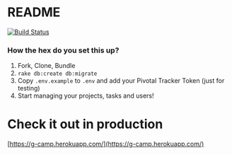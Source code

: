 # README

[![Build Status](https://travis-ci.org/craftninja/gCamp.svg)](https://travis-ci.org/craftninja/gCamp)

### How the hex do you set this up?

1. Fork, Clone, Bundle
1. `rake db:create db:migrate`
1. Copy `.env.example` to `.env` and add your Pivotal Tracker Token (just for testing)
1. Start managing your projects, tasks and users!

# Check it out in production

[https://g-camp.herokuapp.com/](https://g-camp.herokuapp.com/)
